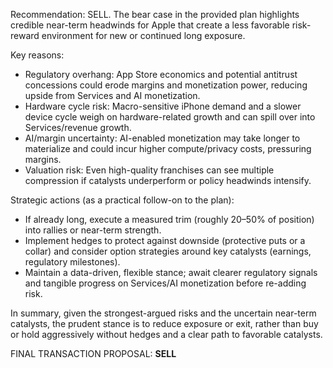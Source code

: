Recommendation: SELL. The bear case in the provided plan highlights credible near-term headwinds for Apple that create a less favorable risk-reward environment for new or continued long exposure.

Key reasons:
- Regulatory overhang: App Store economics and potential antitrust concessions could erode margins and monetization power, reducing upside from Services and AI monetization.
- Hardware cycle risk: Macro-sensitive iPhone demand and a slower device cycle weigh on hardware-related growth and can spill over into Services/revenue growth.
- AI/margin uncertainty: AI-enabled monetization may take longer to materialize and could incur higher compute/privacy costs, pressuring margins.
- Valuation risk: Even high-quality franchises can see multiple compression if catalysts underperform or policy headwinds intensify.

Strategic actions (as a practical follow-on to the plan):
- If already long, execute a measured trim (roughly 20–50% of position) into rallies or near-term strength.
- Implement hedges to protect against downside (protective puts or a collar) and consider option strategies around key catalysts (earnings, regulatory milestones).
- Maintain a data-driven, flexible stance; await clearer regulatory signals and tangible progress on Services/AI monetization before re-adding risk.

In summary, given the strongest-argued risks and the uncertain near-term catalysts, the prudent stance is to reduce exposure or exit, rather than buy or hold aggressively without hedges and a clear path to favorable catalysts.

FINAL TRANSACTION PROPOSAL: **SELL**